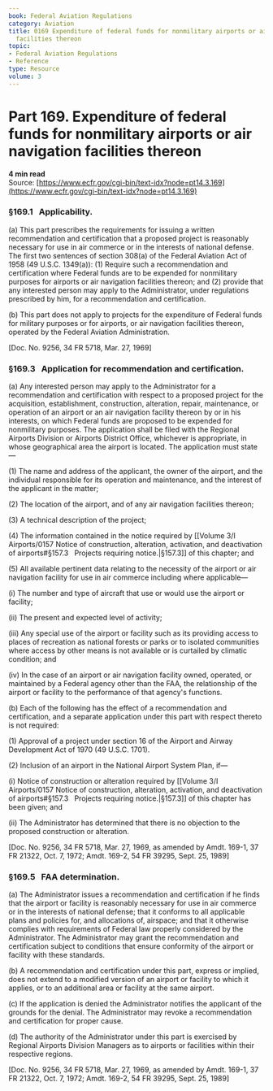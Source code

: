 ```yaml
---
book: Federal Aviation Regulations
category: Aviation
title: 0169 Expenditure of federal funds for nonmilitary airports or air navigation
  facilities thereon
topic:
- Federal Aviation Regulations
- Reference
type: Resource
volume: 3
---
```


# Part 169. Expenditure of federal funds for nonmilitary airports or air navigation facilities thereon
**4 min read**  
Source: [https://www.ecfr.gov/cgi-bin/text-idx?node=pt14.3.169](https://www.ecfr.gov/cgi-bin/text-idx?node=pt14.3.169)

<div>

### §169.1   Applicability.

\(a\) This part prescribes the requirements for issuing a written recommendation and certification that a proposed project is reasonably necessary for use in air commerce or in the interests of national defense. The first two sentences of section 308(a) of the Federal Aviation Act of 1958 (49 U.S.C. 1349(a)): (1) Require such a recommendation and certification where Federal funds are to be expended for nonmilitary purposes for airports or air navigation facilities thereon; and (2) provide that any interested person may apply to the Administrator, under regulations prescribed by him, for a recommendation and certification.

\(b\) This part does not apply to projects for the expenditure of Federal funds for military purposes or for airports, or air navigation facilities thereon, operated by the Federal Aviation Administration.

\[Doc. No. 9256, 34 FR 5718, Mar. 27, 1969\]

### §169.3   Application for recommendation and certification.

\(a\) Any interested person may apply to the Administrator for a recommendation and certification with respect to a proposed project for the acquisition, establishment, construction, alteration, repair, maintenance, or operation of an airport or an air navigation facility thereon by or in his interests, on which Federal funds are proposed to be expended for nonmilitary purposes. The application shall be filed with the Regional Airports Division or Airports District Office, whichever is appropriate, in whose geographical area the airport is located. The application must state—

\(1\) The name and address of the applicant, the owner of the airport, and the individual responsible for its operation and maintenance, and the interest of the applicant in the matter;

\(2\) The location of the airport, and of any air navigation facilities thereon;

\(3\) A technical description of the project;

\(4\) The information contained in the notice required by [[Volume 3/I Airports/0157 Notice of construction, alteration, activation, and deactivation of airports#§157.3   Projects requiring notice.|§157.3]] of this chapter; and

\(5\) All available pertinent data relating to the necessity of the airport or air navigation facility for use in air commerce including where applicable—

\(i\) The number and type of aircraft that use or would use the airport or facility;

\(ii\) The present and expected level of activity;

\(iii\) Any special use of the airport or facility such as its providing access to places of recreation as national forests or parks or to isolated communities where access by other means is not available or is curtailed by climatic condition; and

\(iv\) In the case of an airport or air navigation facility owned, operated, or maintained by a Federal agency other than the FAA, the relationship of the airport or facility to the performance of that agency's functions.

\(b\) Each of the following has the effect of a recommendation and certification, and a separate application under this part with respect thereto is not required:

\(1\) Approval of a project under section 16 of the Airport and Airway Development Act of 1970 (49 U.S.C. 1701).

\(2\) Inclusion of an airport in the National Airport System Plan, if—

\(i\) Notice of construction or alteration required by [[Volume 3/I Airports/0157 Notice of construction, alteration, activation, and deactivation of airports#§157.3   Projects requiring notice.|§157.3]] of this chapter has been given; and

\(ii\) The Administrator has determined that there is no objection to the proposed construction or alteration.

\[Doc. No. 9256, 34 FR 5718, Mar. 27, 1969, as amended by Amdt. 169-1, 37 FR 21322, Oct. 7, 1972; Amdt. 169-2, 54 FR 39295, Sept. 25, 1989\]

### §169.5   FAA determination.

\(a\) The Administrator issues a recommendation and certification if he finds that the airport or facility is reasonably necessary for use in air commerce or in the interests of national defense; that it conforms to all applicable plans and policies for, and allocations of, airspace; and that it otherwise complies with requirements of Federal law properly considered by the Administrator. The Administrator may grant the recommendation and certification subject to conditions that ensure conformity of the airport or facility with these standards.

\(b\) A recommendation and certification under this part, express or implied, does not extend to a modified version of an airport or facility to which it applies, or to an additional area or facility at the same airport.

\(c\) If the application is denied the Administrator notifies the applicant of the grounds for the denial. The Administrator may revoke a recommendation and certification for proper cause.

\(d\) The authority of the Administrator under this part is exercised by Regional Airports Division Managers as to airports or facilities within their respective regions.

\[Doc. No. 9256, 34 FR 5718, Mar. 27, 1969, as amended by Amdt. 169-1, 37 FR 21322, Oct. 7, 1972; Amdt. 169-2, 54 FR 39295, Sept. 25, 1989\]

</div>